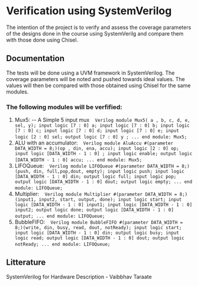 # Verification using SystemVerilog
The intention of the project is to verify and assess the coverage parameters of the designs done in the course using SystemVerilg and compare them with those done using Chisel.

## Documentation
The tests will be done using a UVM framework in SystemVerilog. The coverage parameters will be noted and pushed towards ideal values. The values will then be compared with those obtained using Chisel for the same modules.
 ### The following modules will be verfified:
 1. Mux5: -- A Simple 5 input mux
 ` ` ` Verilog
 module Mux5( a , b, c, d, e, sel, y);
 	input logic [7 : 0] a;
  	input logic [7 : 0] b;
  	input logic [7 : 0] c;
  	input logic [7 : 0] d;
  	input logic [7 : 0] e;
  	input logic [2 : 0] sel;
  	output logic [7 : 0] y ;
  	...
 end module: Mux5;
 ` ` `
 2. ALU with an accumulator:
 ` ` ` Verilog
 module AluAccu #(parameter DATA_WIDTH = 8;)(op , din, ena, accu);
 	input logic [2 : 0] op;
  	input logic [DATA_WIDTH - 1 : 0] ;
  	input logic enable;
  	output logic [DATA_WIDTH - 1 : 0] accu;
  	...
 end module: Mux5;
 ` ` `
 3. LIFOQueue:
 ` ` ` Verilog
 module LIFOQueue #(parameter DATA_WIDTH = 8;)(push, din, full,pop,dout, empty);
  	input logic push;
  	input logic [DATA_WIDTH - 1 : 0] din;
  	output logic full;
	input logic pop;
  	output logic [DATA_WIDTH - 1 : 0] dout;
   	output logic empty;
  	...
 end module: LIFOQueue;
 ` ` `
 4. Multiplier:
 ` ` ` Verilog
 module Multiplier #(parameter DATA_WIDTH = 8;)(input1, input2, start, output, done);
  	input logic start;
  	input logic [DATA_WIDTH - 1 : 0] input1;
   	input logic [DATA_WIDTH - 1 : 0] input2;
  	output logic done;
  	output logic [DATA_WIDTH - 1 : 0] output;
  	...
 end module: LIFOQueue;
 ` ` `
 5. BubbleFIFO:
  ` ` ` Verilog
 module BubbleFIFO #(parameter DATA_WIDTH = 8;)(write, din, busy, read, dout, notReady);
  	input logic start;
  	input logic [DATA_WIDTH - 1 : 0] din;
   	output logic busy;
  	input logic read;
  	output logic [DATA_WIDTH - 1 : 0] dout;
  	output logic notReady;
  	...
 end module: LIFOQueue;
 ` ` `
 ## Litterature
SystemVerilog for Hardware Description - Vaibbhav Taraate
